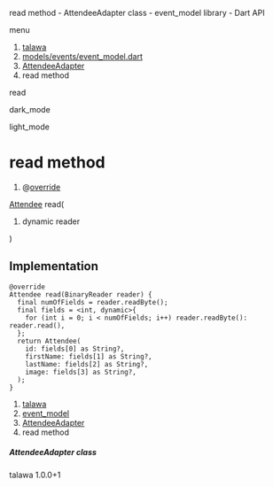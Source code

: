 




read method - AttendeeAdapter class - event\_model library - Dart API







menu

1. [talawa](../../index.html)
2. [models/events/event\_model.dart](../../file-___home_harshil_Desktop_open-source_palisadoes_talawa_lib_models_events_event_model/)
3. [AttendeeAdapter](../../file-___home_harshil_Desktop_open-source_palisadoes_talawa_lib_models_events_event_model/AttendeeAdapter-class.html)
4. read method

read


dark\_mode

light\_mode




# read method


1. @[override](https://api.flutter.dev/flutter/dart-core/override-constant.html)

[Attendee](../../file-___home_harshil_Desktop_open-source_palisadoes_talawa_lib_models_events_event_model/Attendee-class.html)
read(

1. dynamic reader

)

## Implementation

```
@override
Attendee read(BinaryReader reader) {
  final numOfFields = reader.readByte();
  final fields = <int, dynamic>{
    for (int i = 0; i < numOfFields; i++) reader.readByte(): reader.read(),
  };
  return Attendee(
    id: fields[0] as String?,
    firstName: fields[1] as String?,
    lastName: fields[2] as String?,
    image: fields[3] as String?,
  );
}
```

 


1. [talawa](../../index.html)
2. [event\_model](../../file-___home_harshil_Desktop_open-source_palisadoes_talawa_lib_models_events_event_model/)
3. [AttendeeAdapter](../../file-___home_harshil_Desktop_open-source_palisadoes_talawa_lib_models_events_event_model/AttendeeAdapter-class.html)
4. read method

##### AttendeeAdapter class





talawa
1.0.0+1






